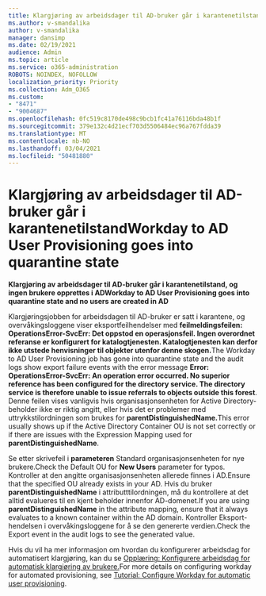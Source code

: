 ```yaml
---
title: Klargjøring av arbeidsdager til AD-bruker går i karantenetilstand
ms.author: v-smandalika
author: v-smandalika
manager: dansimp
ms.date: 02/19/2021
audience: Admin
ms.topic: article
ms.service: o365-administration
ROBOTS: NOINDEX, NOFOLLOW
localization_priority: Priority
ms.collection: Adm_O365
ms.custom:
- "8471"
- "9004687"
ms.openlocfilehash: 0fc519c8170de498c9bcb1fc41a76116bda48b1f
ms.sourcegitcommit: 379e132c4d21ecf703d5506484ec96a767fdda39
ms.translationtype: MT
ms.contentlocale: nb-NO
ms.lasthandoff: 03/04/2021
ms.locfileid: "50481880"
---
```

# <a name="workday-to-ad-user-provisioning-goes-into-quarantine-state"></a><span data-ttu-id="3e50f-102">Klargjøring av arbeidsdager til AD-bruker går i karantenetilstand</span><span class="sxs-lookup"><span data-stu-id="3e50f-102">Workday to AD User Provisioning goes into quarantine state</span></span>

<span data-ttu-id="3e50f-103">**Klargjøring av arbeidsdager til AD-bruker går i karantenetilstand, og ingen brukere opprettes i AD**</span><span class="sxs-lookup"><span data-stu-id="3e50f-103">**Workday to AD User Provisioning goes into quarantine state and no users are created in AD**</span></span>

<span data-ttu-id="3e50f-104">Klargjøringsjobben for arbeidsdagen til AD-bruker er satt i karantene, og overvåkingsloggene viser eksportfeilhendelser med **feilmeldingsfeilen: OperationsError-SvcErr: Det oppstod en operasjonsfeil. Ingen overordnet referanse er konfigurert for katalogtjenesten. Katalogtjenesten kan derfor ikke utstede henvisninger til objekter utenfor denne skogen.**</span><span class="sxs-lookup"><span data-stu-id="3e50f-104">The Workday to AD User Provisioning job has gone into quarantine state and the audit logs show export failure events with the error message **Error: OperationsError-SvcErr: An operation error occurred. No superior reference has been configured for the directory service. The directory service is therefore unable to issue referrals to objects outside this forest**.</span></span> <span data-ttu-id="3e50f-105">Denne feilen vises vanligvis hvis organisasjonsenheten for Active Directory-beholder ikke er riktig angitt, eller hvis det er problemer med uttrykkstilordningen som brukes for **parentDistinguishedName.**</span><span class="sxs-lookup"><span data-stu-id="3e50f-105">This error usually shows up if the Active Directory Container OU is not set correctly or if there are issues with the Expression Mapping used for **parentDistinguishedName**.</span></span>

<span data-ttu-id="3e50f-106">Se etter skrivefeil i **parameteren** Standard organisasjonsenheten for nye brukere.</span><span class="sxs-lookup"><span data-stu-id="3e50f-106">Check the Default OU for **New Users** parameter for typos.</span></span> <span data-ttu-id="3e50f-107">Kontroller at den angitte organisasjonsenheten allerede finnes i AD.</span><span class="sxs-lookup"><span data-stu-id="3e50f-107">Ensure that the specified OU already exists in your AD.</span></span> <span data-ttu-id="3e50f-108">Hvis du bruker **parentDistinguishedName** i attributttilordningen, må du kontrollere at det alltid evalueres til en kjent beholder innenfor AD-domenet.</span><span class="sxs-lookup"><span data-stu-id="3e50f-108">If you are using **parentDistinguishedName** in the attribute mapping, ensure that it always evaluates to a known container within the AD domain.</span></span> <span data-ttu-id="3e50f-109">Kontroller Eksport-hendelsen i overvåkingsloggene for å se den genererte verdien.</span><span class="sxs-lookup"><span data-stu-id="3e50f-109">Check the Export event in the audit logs to see the generated value.</span></span>

<span data-ttu-id="3e50f-110">Hvis du vil ha mer informasjon om hvordan du konfigurerer arbeidsdag for automatisert klargjøring, kan du se [Opplæring: Konfigurere arbeidsdag for automatisk klargjøring av brukere.](https://docs.microsoft.com/azure/active-directory/saas-apps/workday-inbound-tutorial)</span><span class="sxs-lookup"><span data-stu-id="3e50f-110">For more details on configuring workday for automated provisioning, see [Tutorial: Configure Workday for automatic user provisioning](https://docs.microsoft.com/azure/active-directory/saas-apps/workday-inbound-tutorial).</span></span>

